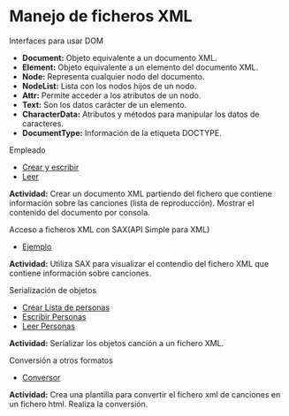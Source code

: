 # Manejo de ficheros XML

Interfaces para usar DOM

- **Document:** Objeto equivalente a un documento XML.
- **Element:** Objeto equivalente a un elemento del documento XML.
- **Node:** Representa cualquier nodo del documento.
- **NodeList:** Lista con los nodos hijos de un nodo.
- **Attr:** Permite acceder a los atributos de un nodo.
- **Text:** Son los datos carácter de un elemento.
- **CharacterData:** Atributos y métodos para manipular los datos de caracteres.
- **DocumentType:** Información de la etiqueta DOCTYPE.

Empleado
- [Crear y escribir](https://github.com/franlu/DAM-AD/blob/master/ficheros/xml/CrearEmpleadoXml.java)
- [Leer](https://github.com/franlu/DAM-AD/blob/master/ficheros/xml/LecturaEmpleadoXml.java)

**Actividad:**
Crear un documento XML partiendo del fichero que contiene información sobre las canciones (lista de reproducción). Mostrar el contenido del documento por consola.
	
Acceso a ficheros XML con SAX(API Simple para XML)
- [Ejemplo](https://github.com/franlu/DAM-AD/blob/master/ficheros/xml/PruebaSax1.java)

**Actividad:**
Utiliza SAX para visualizar el contendio del fichero XML que contiene información sobre canciones.	

Serialización de objetos
- [Crear Lista de personas](https://github.com/franlu/DAM-AD/blob/master/ficheros/xml/ListaPersonas.java)
- [Escribir Personas](https://github.com/franlu/DAM-AD/blob/master/ficheros/xml/EscribirPersonas.java)
- [Leer Personas](https://github.com/franlu/DAM-AD/blob/master/ficheros/xml/LeerPersonas.java)

**Actividad:**
Serializar los objetos canción a un fichero XML.
	
Conversión a otros formatos
- [Conversor](https://github.com/franlu/DAM-AD/blob/master/ficheros/xml/convertidor.java)

**Actividad:**
Crea una plantilla para convertir el fichero xml de canciones en un fichero html. Realiza la conversión.
